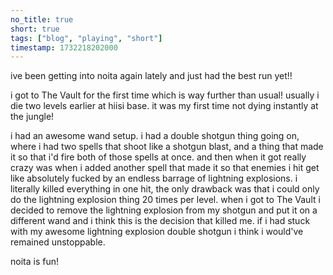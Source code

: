 ```yaml
---
no_title: true
short: true
tags: ["blog", "playing", "short"]
timestamp: 1732218202000
---
```

ive been getting into noita again lately and just had the best run yet!!

i got to The Vault for the first time which is way further than usual! usually i die two levels earlier at hiisi base. it was my first time not dying instantly at the jungle!

i had an awesome wand setup. i had a double shotgun thing going on, where i had two spells that shoot like a shotgun blast, and a thing that made it so that i'd fire both of those spells at once. and then when it got really crazy was when i added another spell that made it so that enemies i hit get like absolutely fucked by an endless barrage of lightning explosions. i literally killed everything in one hit, the only drawback was that i could only do the lightning explosion thing 20 times per level. when i got to The Vault i decided to remove the lightning explosion from my shotgun and put it on a different wand and i think this is the decision that killed me. if i had stuck with my awesome lightning explosion double shotgun i think i would've remained unstoppable.

noita is fun!